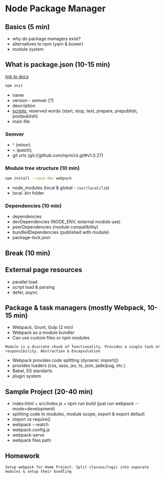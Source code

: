 #  Node Package Manager

## Basics (5 min)

- why do package managers exist?
- alternatives to npm (yarn & bower)
- module system

## What is package.json (10-15 min)

[link to docs](https://docs.npmjs.com/files/package.json)

```bash
npm init
```
- name
- version - semver [?]
- description
- [scripts](https://docs.npmjs.com/misc/scripts), reserved words (start, stop, test, prepare, prepublish, postpublish)
- main file

### Semver
- ^ (minor)
-  ~ (patch), 
- git urls (git://github.com/npm/cli.git#v1.0.27)

### Module tree structure (10 min)
```bash
npm install --save-dev webpack
```
- node_modules (local & global - `/usr/local/lib`)
- local .bin folder

### Dependencies (10 min)
- dependencies
- devDependencies (NODE_ENV, external module use)
- peerDependencies (module compatibility)
- bundledDependencies (published with module)
- package-lock.json

## Break (10 min)

## External page resources
- parallel load
- script load & parsing
- defer, async

## Package & task managers (mostly Webpack, 10-15 min)
- Webpack, Grunt, Gulp (2 min)
- Webpack as a module bundler
- Can use custom files or npm modules
```
Module is a discrete chunk of functionality. Provides a single task or responsibility. Abstraction & Encapsulation
```
- Webpack provides code splitting (dynamic import())
- provides loaders (css, sass, jsx, ts, json, jade/pug, etc.)
- Babel, ES standarts
- plugin system

## Sample Project (20-40 min)
- index.html + src/index.js + npm run build (just run webpack --mode=development)
- splitting code to modules, module scope, export & export default
- import vs  require()
- webpack --watch
- webpack.config.js
- webpack-serve
- webpack files path

## Homework
```
Setup webpack for Home Project. Split classes/logic into separate modules & setup their bundling
```